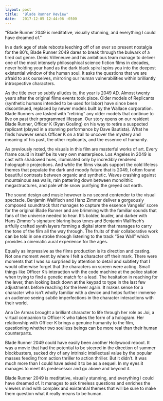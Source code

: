 ```yaml
---
layout: post
title:  "Blade Runner Review"
date:   2017-12-05 12:44:06 -0500
---
```


“Blade Runner 2049 is meditative, visually stunning, and everything I could have dreamed of.”

In a dark age of stale reboots leeching off of an ever so present nostalgia for the 80’s, Blade Runner 2049 dares to break through the bulwark of a tired out genre. Denis Villeneuve and his ambitious team manage to deliver one of the most intensely philosophical science fiction films in decades, never holding your hand as the dark black spiral spins you into the deepest existential window of the human soul. It asks the questions that we are afraid to ask ourselves, mirroring our human vulnerabilities within brilliantly introspective characters.

As the title ever so subtly alludes to, the year is 2049 AD. Almost twenty years after the original films events took place. Older models of Replicants (synthetic humans intended to be used for labor) have since been discontinued, replaced by newer models built by the Wallace corporation. Blade Runners are tasked with “retiring” any older models that continue to live on past their programmed lifespan. Our story opens on our resident Blade Runner, Officer K (Ryan Gosling) on his way to retire a suspected replicant (played in a stunning performance by Dave Bautista). What he finds however sends Officer K on a trail to uncover the mystery and meaning of his past, the other replicants, and the essence of humanity.

As previously noted, the visuals in this film are masterful works of art. Every frame could in itself be its very own masterpiece. Los Angeles in 2049 is cast with shadowed hues, illuminated only by incredibly rendered holographic projections. And while the films visuals support the cold lifeless themes that populate the dark and moody future that is 2049, I often found beautiful contrasts between organic and synthetic. Waves crashing against mountainous sea walls, rain pattering down between monolithic megastructures, and pale white snow purifying the greyed out earth.

The sound design and music however is no second contender to the visual spectacle. Benjamin Wallfisch and Hanz Zimmer deliver a gorgeously composed soundtrack that manages to capture the essence Vangelis’ score for the original Blade Runner and are brimming with the familiar sounds that fans of the universe needed to hear. It’s bolder, louder, and darker with Hans Zimmer's signature blaring bass tones and Benjamin Wallfisch’s artfully crafted synth layers forming a digital storm that manages to carry the tone of the film all the way through. The fruits of their collaborative work can be told in one stroke through listening to the track “Sea Wall” which provides a cinematic aural experience for the ages.

Equally as impressive as the films production is its direction and casting. Not one moment went by where I felt a character off their mark. There were moments that I was so surprised by attention to detail and subtlety that I would otherwise forget that the characters on screen were acting. Small things like Officer K’s interaction with the code machine at the police station when trying to find a genetic match for a lead. The hesitation in reaching for the lever, then looking back down at the keypad to type in the last few adjustments before reaching for the lever again. It makes sense for a character who isn’t wholly familiar with a device and helps further immerse an audience seeing subtle imperfections in the character interactions with their world.

Ana De Armas brought a brilliant character to life through her role as Joi, a virtual companion to Officer K who takes the form of a hologram. Her relationship with Officer K brings a genuine humanity to the film, questioning whether two soulless beings can be more real than their human counterparts.

Blade Runner 2049 could have easily been another Hollywood reboot. It was a movie that had the potential to be steered in the direction of summer blockbusters, sucked dry of any intrinsic intellectual value by the popular masses feeding from action thriller to action thriller. But it didn’t. It was much more than I could have asked it to be as a sequel. In my eyes it manages to meet its predecessor and go above and beyond it.

Blade Runner 2049 is meditative, visually stunning, and everything I could have dreamed of. It manages to ask timeless questions and enriches the viewers mind with complex and existential themes that will be sure to make them question what it really means to be human. 
